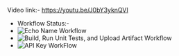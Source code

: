 Video link:- https://youtu.be/J0bY3yknQVI
- Workflow Status:-
- ![Echo Name Workflow](https://github.com/Amaanvahora/BCDV-4033/actions/workflows/echo-command.yml/badge.svg)
- ![Build, Run Unit Tests, and Upload Artifact Workflow](https://github.com/Amaanvahora/BCDV-4033/actions/workflows/demo-flow.yml/badge.svg)
- ![API Key WorkFlow](https://github.com/Amaanvahora/BCDV-4033/actions/workflows/API-KEY.yml/badge.svg)
